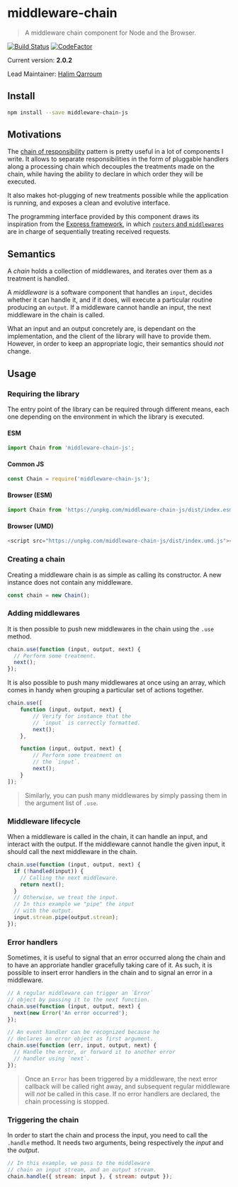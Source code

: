 # middleware-chain
> A middleware chain component for Node and the Browser.

[![Build Status](https://app.travis-ci.com/HQarroum/middleware-chain.svg?branch=master)](https://app.travis-ci.com/HQarroum/middleware-chain)
[![CodeFactor](https://www.codefactor.io/repository/github/hqarroum/middleware-chain/badge)](https://www.codefactor.io/repository/github/hqarroum/middleware-chain)

Current version: **2.0.2**

Lead Maintainer: [Halim Qarroum](mailto:hqm.post@gmail.com)

## Install

```bash
npm install --save middleware-chain-js
```

## Motivations

The [chain of responsibility](https://en.wikipedia.org/wiki/Chain-of-responsibility_pattern) pattern is pretty useful in a lot of components I write. It allows to separate responsibilities in the form of pluggable handlers along a processing chain which decouples the treatments made on the chain, while having the ability to declare in which order they will be executed.

It also makes hot-plugging of new treatments possible while the application is running, and exposes a clean and evolutive interface.

The programming interface provided by this component draws its inspiration from the [Express framework](http://expressjs.com/), in which [`routers` and `middlewares`](http://expressjs.com/guide/using-middleware.html) are in charge of sequentially treating received requests.

## Semantics

A *chain* holds a collection of middlewares, and iterates over them as a treatment is handled.

A *middleware* is a software component that handles an `input`, decides whether it can handle it, and if it does, will execute a particular routine producing an `output`. If a middleware cannot handle an input, the next middleware in the chain is called.

What an input and an output concretely are, is dependant on the implementation, and the client of the library will have to provide them. However, in order to keep an appropriate logic, their semantics should *not* change.

## Usage

### Requiring the library

The entry point of the library can be required through different means, each one depending on the environment in which the library is executed.

#### ESM

```javascript
import Chain from 'middleware-chain-js';
```

#### Common JS

```javascript
const Chain = require('middleware-chain-js');
```

#### Browser (ESM)

```javascript
import Chain from 'https://unpkg.com/middleware-chain-js/dist/index.esm.js'
```

#### Browser (UMD)

```javascript
<script src="https://unpkg.com/middleware-chain-js/dist/index.umd.js"></script>
```

### Creating a chain

Creating a middleware chain is as simple as calling its constructor. A new instance does not contain any middleware.

```javascript
const chain = new Chain();
```

### Adding middlewares

It is then possible to push new middlewares in the chain using the `.use` method.

```javascript
chain.use(function (input, output, next) {
  // Perform some treatment.
  next();
});
```

It is also possible to push many middlewares at once using an array, which comes in handy when grouping a particular set of actions together.

```javascript
chain.use([
    function (input, output, next) {
        // Verify for instance that the
        // `input` is correctly formatted.
        next();
    },

    function (input, output, next) {
        // Perform some treatment on
        // the `input`.
        next();
    }
]);
```

> Similarly, you can push many middlewares by simply passing them in the argument list of `.use`.

### Middleware lifecycle

When a middleware is called in the chain, it can handle an input, and interact with the output. If the middleware cannot handle the given input, it should call the next middleware in the chain.

```javascript
chain.use(function (input, output, next) {
  if (!handled(input)) {
    // Calling the next middleware.
    return next();
  }
  // Otherwise, we treat the input.
  // In this example we "pipe" the input
  // with the output.
  input.stream.pipe(output.stream);
});
```

### Error handlers

Sometimes, it is useful to signal that an error occurred along the chain and to have an approriate handler gracefully taking care of it. As such, it is possible to insert error handlers in the chain and to signal an error in a middleware.

```javascript
// A regular middleware can trigger an `Error`
// object by passing it to the next function.
chain.use(function (input, output, next) {
  next(new Error('An error occurred');
});

// An event handler can be recognized because he
// declares an error object as first argument.
chain.use(function (err, input, output, next) {
  // Handle the error, or forward it to another error
  // handler using `next`.
});
```

> Once an `Error` has been triggered by a middleware, the next error callback will be called right away, and subsequent regular middleware will *not* be called in this case. If no error handlers are declared, the chain processing is stopped.

### Triggering the chain

In order to start the chain and process the input, you need to call the `.handle` method. It needs two arguments, being respectively the *input* and the *output*.

```javascript
// In this example, we pass to the middleware
// chain an input stream, and an output stream.
chain.handle({ stream: input }, { stream: output });
```
